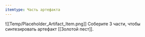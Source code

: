 ```yaml
---
itemtype: Часть артефакта
---
```

![[Temp/Placeholder_Artifact_Item.png]]
Соберите 3 части, чтобы синтезировать артефакт [[Золотой пест]].
